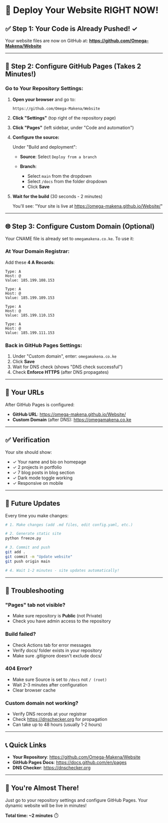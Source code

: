 # 🚀 Deploy Your Website RIGHT NOW!

## ✅ Step 1: Your Code is Already Pushed! ✓

Your website files are now on GitHub at:
**https://github.com/Omega-Makena/Website**

---

## 🔧 Step 2: Configure GitHub Pages (Takes 2 Minutes!)

### Go to Your Repository Settings:

1. **Open your browser** and go to:
   ```
   https://github.com/Omega-Makena/Website
   ```

2. **Click "Settings"** (top right of the repository page)

3. **Click "Pages"** (left sidebar, under "Code and automation")

4. **Configure the source:**
   
   Under "Build and deployment":
   
   - **Source**: Select `Deploy from a branch`
   
   - **Branch**: 
     - Select `main` from the dropdown
     - Select `/docs` from the folder dropdown
     - Click **Save**

5. **Wait for the build** (30 seconds - 2 minutes)
   
   You'll see: "Your site is live at https://omega-makena.github.io/Website/"

---

## 🌐 Step 3: Configure Custom Domain (Optional)

Your CNAME file is already set to `omegamakena.co.ke`. To use it:

### At Your Domain Registrar:

Add these **4 A Records**:

```
Type: A
Host: @
Value: 185.199.108.153

Type: A
Host: @
Value: 185.199.109.153

Type: A
Host: @
Value: 185.199.110.153

Type: A
Host: @
Value: 185.199.111.153
```

### Back in GitHub Pages Settings:

1. Under "Custom domain", enter: `omegamakena.co.ke`
2. Click **Save**
3. Wait for DNS check (shows "DNS check successful")
4. Check **Enforce HTTPS** (after DNS propagates)

---

## 🎯 Your URLs

After GitHub Pages is configured:

- **GitHub URL**: https://omega-makena.github.io/Website/
- **Custom Domain** (after DNS): https://omegamakena.co.ke

---

## ✅ Verification

Your site should show:
- ✓ Your name and bio on homepage
- ✓ 2 projects in portfolio
- ✓ 7 blog posts in blog section
- ✓ Dark mode toggle working
- ✓ Responsive on mobile

---

## 🔄 Future Updates

Every time you make changes:

```bash
# 1. Make changes (add .md files, edit config.yaml, etc.)

# 2. Generate static site
python freeze.py

# 3. Commit and push
git add .
git commit -m "Update website"
git push origin main

# 4. Wait 1-2 minutes - site updates automatically!
```

---

## 🐛 Troubleshooting

### "Pages" tab not visible?
- Make sure repository is **Public** (not Private)
- Check you have admin access to the repository

### Build failed?
- Check Actions tab for error messages
- Verify docs/ folder exists in your repository
- Make sure .gitignore doesn't exclude docs/

### 404 Error?
- Make sure Source is set to `/docs` not `/ (root)`
- Wait 2-3 minutes after configuration
- Clear browser cache

### Custom domain not working?
- Verify DNS records at your registrar
- Check https://dnschecker.org for propagation
- Can take up to 48 hours (usually 1-2 hours)

---

## 📞 Quick Links

- **Your Repository**: https://github.com/Omega-Makena/Website
- **GitHub Pages Docs**: https://docs.github.com/en/pages
- **DNS Checker**: https://dnschecker.org

---

## 🎉 You're Almost There!

Just go to your repository settings and configure GitHub Pages. Your dynamic website will be live in minutes!

**Total time: ~2 minutes** ⏱️

